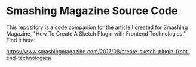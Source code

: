 # Smashing Magazine Source Code

This repository is a code companion for the article I created for Smashing Magazine, "How To Create A Sketch Plugin with Frontend Technologies." Find it here:

https://www.smashingmagazine.com/2017/08/create-sketch-plugin-front-end-technologies/
